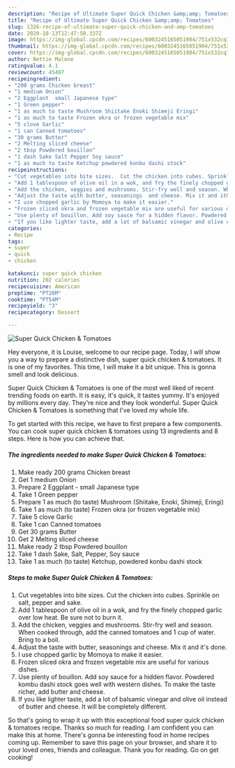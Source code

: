 ```yaml
---
description: "Recipe of Ultimate Super Quick Chicken &amp;amp; Tomatoes"
title: "Recipe of Ultimate Super Quick Chicken &amp;amp; Tomatoes"
slug: 1326-recipe-of-ultimate-super-quick-chicken-and-amp-tomatoes
date: 2020-10-13T12:47:50.337Z
image: https://img-global.cpcdn.com/recipes/6003245165051904/751x532cq70/super-quick-chicken-tomatoes-recipe-main-photo.jpg
thumbnail: https://img-global.cpcdn.com/recipes/6003245165051904/751x532cq70/super-quick-chicken-tomatoes-recipe-main-photo.jpg
cover: https://img-global.cpcdn.com/recipes/6003245165051904/751x532cq70/super-quick-chicken-tomatoes-recipe-main-photo.jpg
author: Nettie Malone
ratingvalue: 4.1
reviewcount: 45497
recipeingredient:
- "200 grams Chicken breast"
- "1 medium Onion"
- "2 Eggplant  small Japanese type"
- "1 Green pepper"
- "1 as much to taste Mushroom Shiitake Enoki Shimeji Eringi"
- "1 as much to taste Frozen okra or frozen vegetable mix"
- "5 clove Garlic"
- "1 can Canned tomatoes"
- "30 grams Butter"
- "2 Melting sliced cheese"
- "2 tbsp Powdered bouillon"
- "1 dash Sake Salt Pepper Soy sauce"
- "1 as much to taste Ketchup powdered konbu dashi stock"
recipeinstructions:
- "Cut vegetables into bite sizes.  Cut the chicken into cubes. Sprinkle on salt, pepper and sake."
- "Add 1 tablespoon of olive oil in a wok, and fry the finely chopped garlic over low heat.  Be sure not to burn it."
- "Add the chicken, veggies and mushrooms. Stir-fry well and season. When cooked through, add the canned tomatoes and 1 cup of water. Bring to a boil."
- "Adjust the taste with butter, seasonings  and cheese. Mix it and it&#39;s done."
- "I use chopped garlic by Momoya to make it easier."
- "Frozen sliced okra and frozen vegetable mix are useful for various dishes."
- "Use plenty of bouillon. Add soy sauce for a hidden flavor. Powdered kombu dashi stock goes well with western dishes. To make the taste richer, add butter and cheese."
- "If you like lighter taste, add a lot of balsamic vinegar and olive oil instead of butter and cheese.  It will be completely different."
categories:
- Recipe
tags:
- super
- quick
- chicken

katakunci: super quick chicken 
nutrition: 202 calories
recipecuisine: American
preptime: "PT26M"
cooktime: "PT54M"
recipeyield: "3"
recipecategory: Dessert

---
```



![Super Quick Chicken &amp; Tomatoes](https://img-global.cpcdn.com/recipes/6003245165051904/751x532cq70/super-quick-chicken-tomatoes-recipe-main-photo.jpg)

Hey everyone, it is Louise, welcome to our recipe page. Today, I will show you a way to prepare a distinctive dish, super quick chicken &amp; tomatoes. It is one of my favorites. This time, I will make it a bit unique. This is gonna smell and look delicious.

Super Quick Chicken &amp; Tomatoes is one of the most well liked of recent trending foods on earth. It is easy, it's quick, it tastes yummy. It's enjoyed by millions every day. They're nice and they look wonderful. Super Quick Chicken &amp; Tomatoes is something that I've loved my whole life.




To get started with this recipe, we have to first prepare a few components. You can cook super quick chicken &amp; tomatoes using 13 ingredients and 8 steps. Here is how you can achieve that.

<!--inarticleads1-->

##### The ingredients needed to make Super Quick Chicken &amp; Tomatoes:

1. Make ready 200 grams Chicken breast
1. Get 1 medium Onion
1. Prepare 2 Eggplant - small Japanese type
1. Take 1 Green pepper
1. Prepare 1 as much (to taste) Mushroom (Shiitake, Enoki, Shimeji, Eringi)
1. Take 1 as much (to taste) Frozen okra (or frozen vegetable mix)
1. Take 5 clove Garlic
1. Take 1 can Canned tomatoes
1. Get 30 grams Butter
1. Get 2 Melting sliced cheese
1. Make ready 2 tbsp Powdered bouillon
1. Take 1 dash Sake, Salt, Pepper, Soy sauce
1. Take 1 as much (to taste) Ketchup, powdered konbu dashi stock




<!--inarticleads2-->

##### Steps to make Super Quick Chicken &amp; Tomatoes:

1. Cut vegetables into bite sizes.  Cut the chicken into cubes. Sprinkle on salt, pepper and sake.
1. Add 1 tablespoon of olive oil in a wok, and fry the finely chopped garlic over low heat.  Be sure not to burn it.
1. Add the chicken, veggies and mushrooms. Stir-fry well and season. When cooked through, add the canned tomatoes and 1 cup of water. Bring to a boil.
1. Adjust the taste with butter, seasonings  and cheese. Mix it and it&#39;s done.
1. I use chopped garlic by Momoya to make it easier.
1. Frozen sliced okra and frozen vegetable mix are useful for various dishes.
1. Use plenty of bouillon. Add soy sauce for a hidden flavor. Powdered kombu dashi stock goes well with western dishes. To make the taste richer, add butter and cheese.
1. If you like lighter taste, add a lot of balsamic vinegar and olive oil instead of butter and cheese.  It will be completely different.




So that's going to wrap it up with this exceptional food super quick chicken &amp; tomatoes recipe. Thanks so much for reading. I am confident you can make this at home. There's gonna be interesting food in home recipes coming up. Remember to save this page on your browser, and share it to your loved ones, friends and colleague. Thank you for reading. Go on get cooking!
